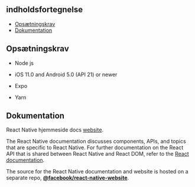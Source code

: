 ## indholdsfortegnelse

- [Opsætningskrav](#-opsætningskrav)
- [Dokumentation](#-dokumentation)


## Opsætningskrav

- Node js

- iOS 11.0 and Android 5.0 (API 21) or newer

- Expo

- Yarn


## Dokumentation

React Native hjemmeside docs [website][docs].

The React Native documentation discusses components, APIs, and topics that are specific to React Native. For further documentation on the React API that is shared between React Native and React DOM, refer to the [React documentation][r-docs].

The source for the React Native documentation and website is hosted on a separate repo, [**@facebook/react-native-website**][repo-website].

[docs]: https://reactnative.dev/docs/getting-started
[r-docs]: https://reactjs.org/docs/getting-started.html
[repo-website]: https://github.com/facebook/react-native-website

